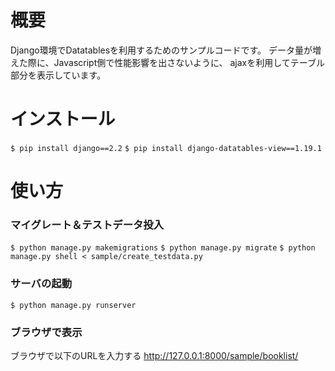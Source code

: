 # 概要
Django環境でDatatablesを利用するためのサンプルコードです。
データ量が増えた際に、Javascript側で性能影響を出さないように、
ajaxを利用してテーブル部分を表示しています。

# インストール
`$ pip install django==2.2`
`$ pip install django-datatables-view==1.19.1`

# 使い方
### マイグレート＆テストデータ投入
`$ python manage.py makemigrations`
`$ python manage.py migrate`
`$ python manage.py shell < sample/create_testdata.py`

### サーバの起動
`$ python manage.py runserver`

### ブラウザで表示
ブラウザで以下のURLを入力する
http://127.0.0.1:8000/sample/booklist/

